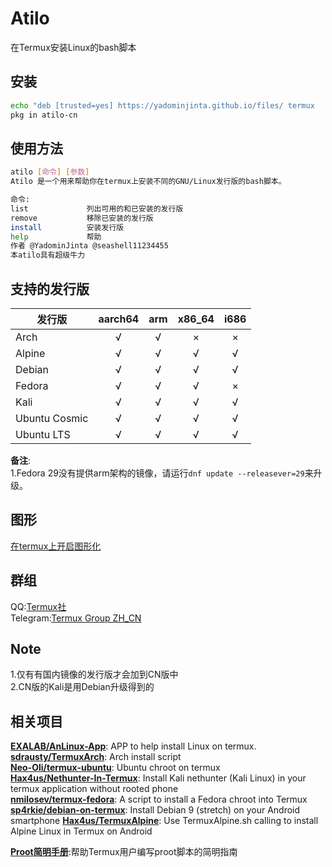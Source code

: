 # Atilo
在Termux安装Linux的bash脚本

## 安装
``` bash
echo "deb [trusted=yes] https://yadominjinta.github.io/files/ termux    extras" >> $PREFIX/etc/apt/sources.list
pkg in atilo-cn
```

## 使用方法
``` bash
atilo [命令] [参数]
Atilo 是一个用来帮助你在termux上安装不同的GNU/Linux发行版的bash脚本。

命令:
list             列出可用的和已安装的发行版
remove           移除已安装的发行版
install          安装发行版
help             帮助
作者 @YadominJinta @seashell11234455
本atilo具有超级牛力
```

## 支持的发行版

| 发行版 | aarch64 | arm | x86_64 | i686 |
| ------------ | :-----: |:-: | :-----: | :--: |
|Arch          |√        |√   |×        |×     |
|Alpine|√|√|√|√|
|Debian|√|√|√|√|
|Fedora|√|√|√|×|
|Kali|√|√|√|√|
|Ubuntu Cosmic|√|√|√|√|
|Ubuntu LTS|√|√|√|√|



**备注**:    
1.Fedora 29没有提供arm架构的镜像，请运行`dnf update --releasever=29`来升级。  
## 图形
[在termux上开启图形化](https://yadominjinta.github.io/2018/07/30/GUI-on-termux.html)


## 群组
QQ:[Termux社](https://jq.qq.com/?_wv=1027&k=5jGvbsU)  
Telegram:[Termux Group ZH_CN](https://t.me/joinchat/EBPa7EI3VrfhsRu-6iJ1yw)

## Note
1.仅有有国内镜像的发行版才会加到CN版中  
2.CN版的Kali是用Debian升级得到的

## 相关项目
**[EXALAB/AnLinux-App](https://github.com/EXALAB/AnLinux-App)**: APP to help install Linux on termux.  
**[sdrausty/TermuxArch](https://github.com/sdrausty/TermuxArch)**: Arch install script  
**[Neo-Oli/termux-ubuntu](https://github.com/Neo-Oli/termux-ubuntu)**: Ubuntu chroot on termux  
**[Hax4us/Nethunter-In-Termux](https://github.com/Hax4us/Nethunter-In-Termux)**: Install Kali nethunter (Kali Linux) in your termux application without rooted phone  
**[nmilosev/termux-fedora](https://github.com/nmilosev/termux-fedora)**: A script to install a Fedora chroot into Termux  
**[sp4rkie/debian-on-termux](https://github.com/sp4rkie/debian-on-termux)**: Install Debian 9 (stretch) on your Android smartphone
**[Hax4us/TermuxAlpine](https://github.com/Hax4us/TermuxAlpine)**: Use TermuxAlpine.sh calling to install Alpine Linux in Termux on Android

**[Proot简明手册](https://github.com/myfreess/Mytermuxdoc/wiki/Proot)**:帮助Termux用户编写proot脚本的简明指南
